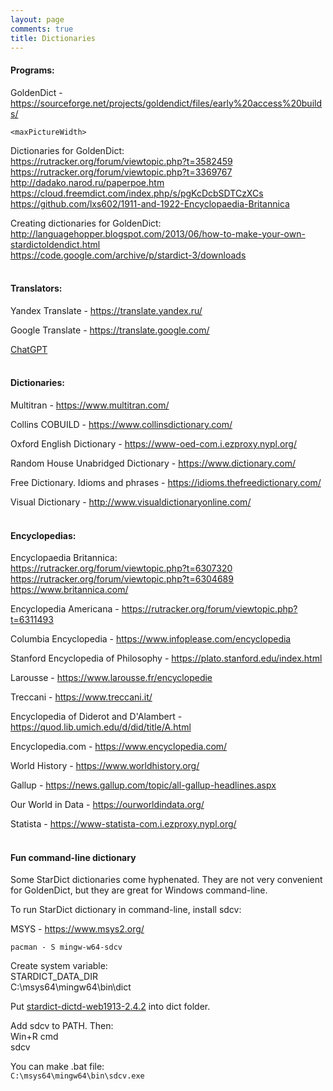 ```yaml
---
layout: page
comments: true
title: Dictionaries
---
```


#### Programs:

GoldenDict - <https://sourceforge.net/projects/goldendict/files/early%20access%20builds/>

```
<maxPictureWidth>
```

Dictionaries for GoldenDict:<br>
<https://rutracker.org/forum/viewtopic.php?t=3582459><br>
<https://rutracker.org/forum/viewtopic.php?t=3369767><br>
<http://dadako.narod.ru/paperpoe.htm><br>
<https://cloud.freemdict.com/index.php/s/pgKcDcbSDTCzXCs><br>
<https://github.com/lxs602/1911-and-1922-Encyclopaedia-Britannica>

Creating dictionaries for GoldenDict:<br>
<http://languagehopper.blogspot.com/2013/06/how-to-make-your-own-stardictoldendict.html><br>
<https://code.google.com/archive/p/stardict-3/downloads>
<br><br>

#### Translators:

Yandex Translate - <https://translate.yandex.ru/>

Google Translate - <https://translate.google.com/>

[ChatGPT](/en/chatgpt)
<br><br>

#### Dictionaries:

Multitran - <https://www.multitran.com/>

Collins COBUILD - <https://www.collinsdictionary.com/>

Oxford English Dictionary - <https://www-oed-com.i.ezproxy.nypl.org/>

Random House Unabridged Dictionary - <https://www.dictionary.com/>

Free Dictionary. Idioms and phrases - <https://idioms.thefreedictionary.com/>

Visual Dictionary - <http://www.visualdictionaryonline.com/>
<br><br>

#### Encyclopedias:

Encyclopaedia Britannica:<br>
<https://rutracker.org/forum/viewtopic.php?t=6307320><br>
<https://rutracker.org/forum/viewtopic.php?t=6304689><br>
<https://www.britannica.com/>

Encyclopedia Americana - <https://rutracker.org/forum/viewtopic.php?t=6311493>

Columbia Encyclopedia - <https://www.infoplease.com/encyclopedia>

Stanford Encyclopedia of Philosophy - <https://plato.stanford.edu/index.html>

Larousse - <https://www.larousse.fr/encyclopedie>

Treccani - <https://www.treccani.it/>

Encyclopedia of Diderot and D'Alambert - <https://quod.lib.umich.edu/d/did/title/A.html>

Encyclopedia.com - <https://www.encyclopedia.com/>

World History - <https://www.worldhistory.org/>

Gallup - <https://news.gallup.com/topic/all-gallup-headlines.aspx>

Our World in Data - <https://ourworldindata.org/>

Statista - <https://www-statista-com.i.ezproxy.nypl.org/>
<br><br>

#### Fun command-line dictionary

Some StarDict dictionaries come hyphenated. They are not very convenient for GoldenDict, but they are great for Windows command-line.

To run StarDict dictionary in command-line, install sdcv:

MSYS - <https://www.msys2.org/>

`pacman - S mingw-w64-sdcv`

Create system variable:<br>
STARDICT_DATA_DIR<Br>
C:\msys64\mingw64\bin\dict

Put [stardict-dictd-web1913-2.4.2](https://github.com/ahacop/websters-dict-1913-stardict) into dict folder.

Add sdcv to PATH. Then:<br>
Win+R cmd<br>
sdcv

You can make .bat file:<br>
`C:\msys64\mingw64\bin\sdcv.exe`